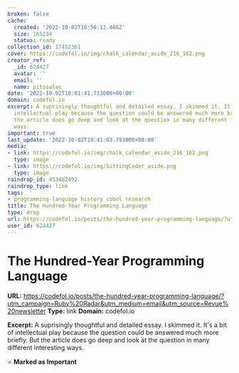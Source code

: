 ```yaml
---
broken: false
cache:
  created: '2022-10-02T18:56:12.466Z'
  size: 165234
  status: ready
collection_id: 17452361
cover: https://codefol.io/img/chalk_calendar_aside_216_162.png
creator_ref:
  _id: 624427
  avatar: ''
  email: ''
  name: pitosalas
date: '2022-10-02T18:01:41.713000+00:00'
domain: codefol.io
excerpt: A suprisingly thoughtful and detailed essay. I skimmed it. It's a bit of
  intellectual play because the question could be answered much more briefly. But
  the article does go deep and look at the question in many different interesting
  ways.
important: true
last_update: '2022-10-02T19:41:03.793000+00:00'
media:
- link: https://codefol.io/img/chalk_calendar_aside_216_162.png
  type: image
- link: https://codefol.io/img/SittingCoder_aside.png
  type: image
raindrop_id: 453482492
raindrop_type: link
tags:
- programming-language history cobol research
title: The Hundred-Year Programming Language
type: drop
url: https://codefol.io/posts/the-hundred-year-programming-language/?utm_campaign=Ruby%20Radar&utm_medium=email&utm_source=Revue%20newsletter
user_id: 624427
---
```


# The Hundred-Year Programming Language

**URL:** https://codefol.io/posts/the-hundred-year-programming-language/?utm_campaign=Ruby%20Radar&utm_medium=email&utm_source=Revue%20newsletter
**Type:** link
**Domain:** codefol.io

**Excerpt:** A suprisingly thoughtful and detailed essay. I skimmed it. It's a bit of intellectual play because the question could be answered much more briefly. But the article does go deep and look at the question in many different interesting ways.

⭐ **Marked as Important**
